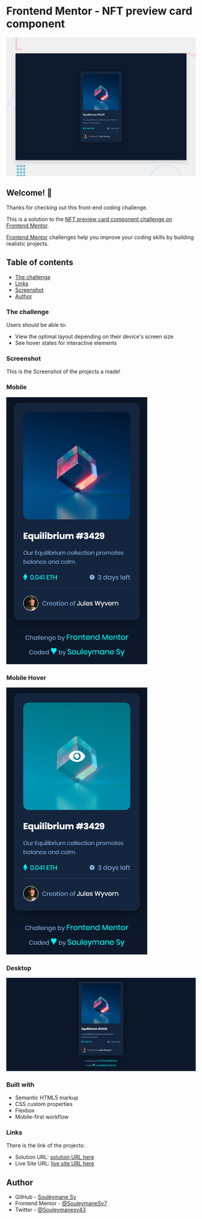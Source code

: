 # Frontend Mentor - NFT preview card component

![Design preview for the NFT preview card component coding challenge](./design/desktop-preview.jpg)

## Welcome! 👋

Thanks for checking out this front-end coding challenge.

This is a solution to the [NFT preview card component challenge on Frontend Mentor](https://www.frontendmentor.io/challenges/nft-preview-card-component-SbdUL_w0U).

[Frontend Mentor](https://www.frontendmentor.io) challenges help you improve your coding skills by building realistic projects.

## Table of contents

- [The challenge](#the-challenge)
- [Links](#links)
- [Screenshot](#screenshot)
- [Author](#author)

### The challenge

Users should be able to:

- View the optimal layout depending on their device's screen size
- See hover states for interactive elements

### Screenshot

This is the Screenshot of the projects a made!

### Mobile

![Mobile Screenshot](./preview/Mobile.png)

### Mobile Hover

![Mobile Screenshot](./preview/Mobile%20Active.png)

### Desktop

![Desktop Screenshot](./preview/Desktop.png)

### Built with

- Semantic HTML5 markup
- CSS custom properties
- Flexbox
- Mobile-first workflow

### Links

There is the link of the projects:

- Solution URL: [solution URL here](https://www.frontendmentor.io/solutions/nft-preview-card-component-OTqo6JL-X4)
- Live Site URL: [live site URL here](https://fem-nft-preview-card-component-vert.vercel.app/)

## Author

- GitHub - [Souleymane Sy](https://github.com/SouleymaneSy7)
- Frontend Mentor - [@SouleymaneSy7](https://www.frontendmentor.io/profile/SouleymaneSy7)
- Twitter - [@Souleymanesy43](https://twitter.com/Souleymanesy43)
